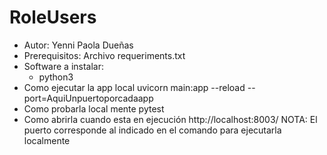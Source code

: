 # RoleUsers
- Autor: Yenni Paola Dueñas
- Prerequisitos: Archivo requeriments.txt
- Software a instalar: 
   * python3
- Como ejecutar la app local
   uvicorn main:app --reload --port=AquiUnpuertoporcadaapp
- Como probarla local mente
  pytest
- Como abrirla cuando esta en ejecución
  http://localhost:8003/
  NOTA: El puerto corresponde al indicado en el comando para ejecutarla localmente
  